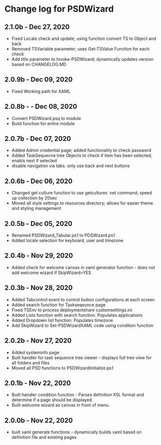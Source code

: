 # Change log for PSDWizard

## 2.1.0b - Dec 27, 2020

- Fixed Locale check and update; using function convert TS to Object and back
- Removed TSVariable parameter; uses Get-TSValue Function for each check
- Add title parameter to Invoke-PSDWizard; dynamically updates version based on CHANGELOG.MD

## 2.0.9b - Dec 09, 2020

- Fixed Working path for XAML

## 2.0.8b -  - Dec 08, 2020

- Convert PSDWizard.psq to module
- Build function for entire module

## 2.0.7b - Dec 07, 2020

- Added Admin credential page; added functionality to check password
- Added TaskSequecne tree Objects to check if item has been selected; enabls next if selected
- disable navigation via tabs. only use back and next buttons

## 2.0.6b - Dec 06, 2020

- Changed get culture function to use getcultures .net command; speed up collection by 20sec
- Moved all style settings to resources directory; allows for easier theme and styling management

## 2.0.5b - Dec 05, 2020

- Renamed PSDWizard_Tabular.ps1 to PDSWizard.ps1
- Added locale selection for keyboard, user and timezone

## 2.0.4b - Nov 29, 2020

- Added check for welcome canvas in xaml generator function - does not add welcome wizard if SkipWizard=YES

## 2.0.3b - Nov 28, 2020

- Added Tabcontrol event to control button configurations at each screen
- Added search function for Taskseqeunce page
- Fixed TSEnv to process deploymentshare customsettings.ini
- Added Lists function with search function. Populates applications
- Added Dropdown list function. Populates timezone
- Add SkipWizard to Set-PSDWizardXAML code using condition function

## 2.0.2b - Nov 27, 2020

- Added systeminfo page
- Built handler for task sequence tree viewer - displays full tree view for all folders and files
- Moved all PSD functions to PSDWizardInitialize.ps1

## 2.0.1b - Nov 22, 2020

- Built handler condition function - Parses definition XSL format and determine if a page should be displayed.
- Built welcome wizard as canvas in front of menu.

## 2.0.0b - Nov 22, 2020

- built xaml generate functions - dynamically builds xaml based on definition file and existing pages